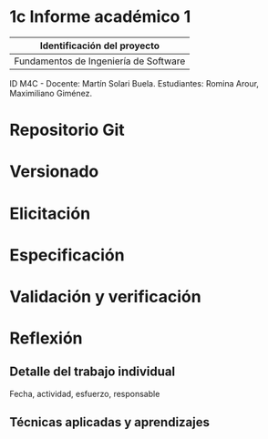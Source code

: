 # 1c Informe académico 1

| Identificación del proyecto
|-----------
| Fundamentos de Ingeniería de Software
ID M4C - Docente: Martín Solari Buela.
Estudiantes: Romina Arour, Maximiliano Giménez.

# Repositorio Git 

# Versionado

# Elicitación

# Especificación

# Validación y verificación

# Reflexión


## Detalle del trabajo individual

Fecha, actividad, esfuerzo, responsable

## Técnicas aplicadas y aprendizajes
